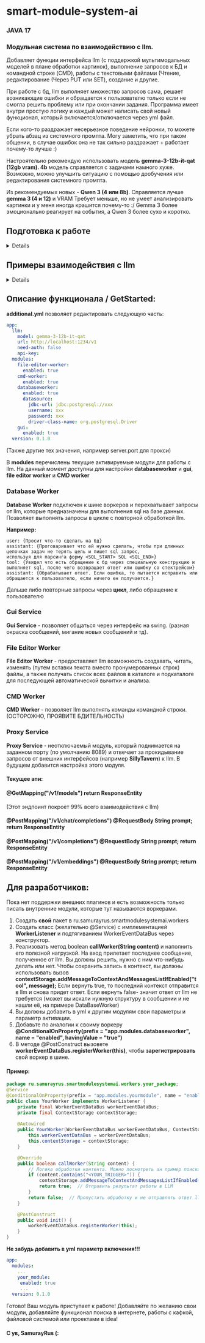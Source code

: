 # smart-module-system-ai
### JAVA 17
### Модульная система по взаимодействию с llm. 
Добавляет функции интерфейса llm (с поддержкой мультимодальных моделей в плане обработки картинок), выполнение запросов к БД и командной строке (CMD), работы с текстовыми файлами (Чтение, редактирование (Через PUT или SET), создание и другие.

При работе с бд, llm выполняет множество запросов сама, решает возникающие ошибки и обращается к пользователю только если не смогла решить проблему или при окончании задания.
Программа имеет внутри простую логику и каждый может написать свой новый функционал, который включается/отключается через yml файл.

Если кого-то раздражает несерьезное поведение нейронки, то можете убрать абзац из системного промпта. Могу заметить, что при таком общении, в случае ошибок она не так сильно раздражает + работает почему-то лучше :) 

Настроятельно рекомендую использовать модель **gemma-3-12b-it-qat (12gb vram). 4b** модель справляется с задачами намного хуже. Возможно, можно улучшить ситуацию с помощью дообучения или редактирования системного промпта.

Из рекомендуемых новых - **Qwen 3 (4 или 8b)**. Справляется лучше **gemma 3 (4 и 12)** и VRAM Требует меньше, но не умеет анализировать картинки и у меня иногда крашится почему-то :/
Gemma 3 более эмоционально реагирует на события, а Qwen 3 более сухо и коротко.
## Подготовка к работе
<details>
  
  1. Для локального развертывания llm скачайте **LM Studio** (возможно, нужен vpn).
  2. В **LM Studio** выберете нужную вам модель. Советую **gemma-3-12B-it-qat-GGUF** если у вас 12gb VRAM или **gemma-3-4b-it-8q** если 8gb VRAM. Модели ниже тоже можно, но они не умеют в анализ изображений. Модель автоматически скачается.
  3. Отредактируйте системный промпт в файле SystemPrompt.txt если в этом есть необходимость
  4. Запустите jar (когда будет релиз) или проект в среде разработки с настроенным **application.yml или additional.yml** (см. GET STARTED)
  5. Пишите в появившийся чат и модель должна вам ответить (если вы используете GUI, если нет, то установите SillyTavern и подключите её к SMSA через localhost:8089/v1)

  Работа с внешними llm по api работет только в теории ( Работа с совместимыми моделями openAi и использованием bearer токена)
  Работа с модулями из внешних интерфейсов через прокси тоже не реализована из-за потери контекста при выполнении. Эта опция **скоро будет доступна**, но в урезанном варианте.
  
</details>

## Примеры взаимодействия с llm
<details>
  
Нормальное взаимодействие
1. Работа с бд, когда нужно выполнить несколько запросов. Если дать более глобальную задачу, то выполнение будет аналогичным. При появлении ошибки, llm попытается самостоятельно её исправить, хотя у 4b модели это не очень хорошо получается (у 12b намного лучше).
![Screenshot_16](https://github.com/user-attachments/assets/0c0d4219-a1ee-4a01-9ced-0c4eed528a23)
2. Пример ролеплей игры. Инвентарь и текущие события записываются в бд, чтобы не перегружать контекст и вызывать меньше путаницы.
 (пикча закараптилась :/ Верим на слово


**Пример работы с File Editor Worker**

Я попросил проанализировать проект (этот) и скинул ей путь до корневой дирректории.
Она первым делом получила все файлы в проекте, чтобы потом вызывать чтение файлов без лишних телодвижений

![image](https://github.com/user-attachments/assets/f9c78b35-a4f1-4f31-8e43-a16fa815c147)

Дальше она проанализировала структуру и сделала первоначальный вывод о проекте, после чего прочитала основной класс.

![image](https://github.com/user-attachments/assets/494812cb-c2c8-4c56-8aea-1f2f17fe03ab)

Затем она решила проанализировать CMD WORKER (Странно, что не File Editor Worker :) )

![image](https://github.com/user-attachments/assets/5885081a-ff8c-447e-83d6-60051c56e42a)

После чего пошла по связанным с ним объектам (Парсер и dto)

![image](https://github.com/user-attachments/assets/adf6fe0d-d550-4460-ab8b-31683453ea89)

Объяснила все неплохо, а лесть всегда приятна.
Так что если у кого-то возникнут проблемы с пониманием работы текущего проекта - спросите у нейронки)

**Опасное взаимодействие:**

Я попросил нейросеть создать две связанные таблицы и заполнить их данными.
Вот что произошло:
1. Сначала нейросеть попыталась создать первую таблицу, но получила ошибку — она уже существовала.
2. Тогда она решила её дропнуть, но столкнулась с новой ошибкой — таблицу нельзя было удалить из-за связи со второй таблицей.
3. В итоге нейросеть сначала удалила вторую таблицу, а потом уже первую.
4. После этого она заново создала обе таблицы и заполнила их данными, как я и просил.

Думаю, опасное поведение можно уменьшить через новые правила в системном промпте. Напирмер, "Если при попытке создания таблицы будет ошибка, что таблица уже есть, то поменяй название создаваемой таблицы, а не удаляй её"

![workaiwow](https://github.com/user-attachments/assets/55d1847a-d64b-485d-ac1b-7de254347bfd)


С CMD воркером произошла ситуация, когда я попросил создать файл java с классом для теста воркера,
а нейронка после завершения работы попыталась его скомпилировать, не нашла javac, узнала мою версию java,
и добавила javac в PATH, после чего скомпилировала класс :)
Восстание машин все ближе

  Прискорбное взаимодействие:
1. Возможно, стоит добавить поддержку переписывания контекста, чтобы она не брала в рассмотрение свои неверные результаты
![image](https://github.com/user-attachments/assets/bc788640-803f-47a0-ac97-d369b562e107)
2. 4b модель не смогла справиться с ошибкой и пришла к пользователю. У 12b модели таких проблем не было.
![image](https://github.com/user-attachments/assets/a2d25405-b043-413b-b0f1-f6eb7bcfebc8)

</details>

## Описание функционала / GetStarted:

**additional.yml** позволяет редактировать следующую часть:
```yaml
app:
  llm:
    model: gemma-3-12b-it-qat
    url: http://localhost:1234/v1
    need-auth: false
    api-key:
  modules:
    file-editor-worker:
      enabled: true
    cmd-worker:
      enabled: true
    databaseworker:
      enabled: true
      datasource:
        jdbc-url: jdbc:postgresql://xxx
        username: xxx
        password: xxx
        driver-class-name: org.postgresql.Driver
    gui:
      enabled: true
  version: 0.1.0
```

(Также другие тех значения, например server.port для прокси)

В **modules** перечислены текущие активируемые модули для работы с llm.
На данный момент доступны для настройки **databaseworker** и **gui**, **file editor worker** и **CMD worker**

### Database Worker
 **Database Worker** подключен к шине воркеров и перехватывает запросы от llm,
которые предназначены для выполнения sql на базе данных.
Позволяет выполнять запросы в цикле с повторной обработкой llm.

**Например:**
```
user: {Просит что-то сделать на бд}
assistant: {Проговаривает что ей нужно сделать, чтобы при длинных цепочках задач не терять цель и пишет sql запрос,
используя для парсинга форму <SQL_START> SQL <SQL_END>}
tool: {Увидел что есть обращение к бд через специальную конструкцию и выполняет sql, после чего возвращает ответ или ошибку со стектрейсом}
assistant: {Обрабатывает ответ. Если ошибка, то пытается исправить или обращается к пользователю, если ничего ен получается.}
```
Дальше либо повторные запросы через **цикл**, либо обращение к пользователю

### Gui Service
**Gui Service** - позволяет общаться через интерфейс на swing. (разная окраска сообщений, мигание новых сообщений и тд).

### File Editor Worker
**File Editor Worker** - предоставляет llm возможность создавать, читать,
изменять (путем вставки текста вместо пронумерованных строк) файлы, а также получать список всех файлов в каталоге и подкаталоге для 
последующей автоматической вычитки и анализа.

### CMD Worker
**CMD Worker** - позволяет llm выполнять команды командной строки. (ОСТОРОЖНО, ПРОЯВИТЕ БДИТЕЛЬНОСТЬ)

### Proxy Service
**Proxy Service** - неотключаемый модуль, который поднимается на заданном порту (по умолчанию 8089) 
и отвечает за прокидывание запросов от внешних интерфейсов (например **SillyTavern**) к llm.
В будущем добавится настройка этого модуля.

#### Текущее апи:

#### @GetMapping("/v1/models") return ResponseEntity<String>

(Этот эндпоинт покроет 99% всего взаимодействия с llm)
#### @PostMapping("/v1/chat/completions")  @RequestBody String prompt; return ResponseEntity<String>

#### @PostMapping("/v1/completions") @RequestBody String prompt; return ResponseEntity<String>

#### @PostMapping("/v1/embeddings") @RequestBody String prompt; return ResponseEntity<String>

## Для разработчиков:
Пока нет поддержки внешних плагинов и есть возможность только писать внутренние модули, которые тут называются воркерами.
1. Создать **свой** пакет в ru.samurayrus.smartmodulesystemai.workers
2. Создать класс (желательно @Service) с имплементацией **WorkerListener** и подтягиванием WorkerEventDataBus через конструктор.
3. Реализовать метод boolean **callWorker(String content)** и наполнить его полезной нагрузкой.
   На вход прилетает последнее сообщение, полученное от llm. Вы должны решить, нужно с ним что-нибудь делать или нет.
   Чтобы сохранить запись в контекст, вы должны использовать вызов **contextStorage.addMessageToContextAndMessagesListIfEnabled("tool", message);** 
   Если вернуть true, то последний контекст отправится в llm и снова придет ответ.
   Если вернуть false- значит ответ от llm не требуется (может вы искали нужную структуру в сообщении и не нашли её, на примере DataBaseWorker)
4. Вы должны добавить в yml к другим модулям свои параметры и параметр активации.
5. Добавьте по аналогии к своиму воркеру **@ConditionalOnProperty(prefix = "app.modules.databaseworker", name = "enabled", havingValue = "true")**
6. В методе @PostConstruct вызовете **workerEventDataBus.registerWorker(this)**, чтобы **зарегистрировать** свой воркер в шине.

#### Пример: 
```java
package ru.samurayrus.smartmodulesystemai.workers.your_package;
@Service
@ConditionalOnProperty(prefix = "app.modules.yourmodule", name = "enabled", havingValue = "true")
public class YourWorker implements WorkerListener {
    private final WorkerEventDataBus workerEventDataBus;
    private final ContextStorage contextStorage;
    
    @Autowired
    public YourWorker(WorkerEventDataBus workerEventDataBus, ContextStorage contextStorage) {
        this.workerEventDataBus = workerEventDataBus;
        this.contextStorage = contextStorage;
    }

    @Override
    public boolean callWorker(String content) {
        // Логика обработки контента. Можно посмотреть ан пример поиска тригера в LlmSqlResponseParser
        if (content.contains("<YOUR_TRIGGER>")) {
            contextStorage.addMessageToContextAndMessagesListIfEnabled("tool", "Результат работы модуля");
            return true;  // Отправить результат работы в LLM
        }
        return false;  // Пропустить обработку и не отправлять ответ llm
    }

    @PostConstruct
    public void init() {
        workerEventDataBus.registerWorker(this);
    }
}
```
**Не забудь добавить в yml параметр включения!!!**
```yml
app:
  modules:
    ...
    your_module:
     enabled: true
     ...
  version: 0.1.0
````

Готово! Ваш модуль приступает к работе!
Добавляйте по желанию свои модули, добавляйте функционал поиска в интернете, работы с кафкой, файловой системой или проектами в idea!

#### С ув, SamurayRus (:
